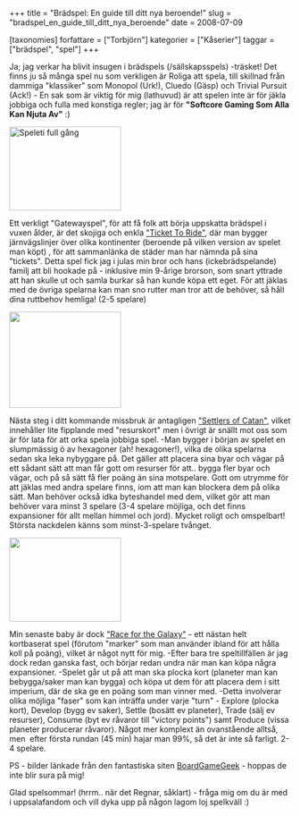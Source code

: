+++
title = "Brädspel: En guide till ditt nya beroende!"
slug = "bradspel_en_guide_till_ditt_nya_beroende"
date = 2008-07-09

[taxonomies]
forfattare = ["Torbjörn"]
kategorier = ["Kåserier"]
taggar = ["brädspel", "spel"]
+++

Ja; jag verkar ha blivit insugen i brädspels (/sällskapsspels) -träsket! Det finns ju så många spel nu som verkligen är Roliga att spela, till skillnad från dammiga "klassiker" som Monopol (Urk!), Cluedo (Gäsp) och Trivial Pursuit (Ack!) - En sak som är viktig för mig (lathuvud) är att spelen inte är för jäkla jobbiga och fulla med konstiga regler; jag är för <strong>"Softcore Gaming Som Alla Kan Njuta Av"</strong> :)

<!-- more -->

<img  style="5px 10px;" src="http://images.boardgamegeek.com/images/pic80992_md.jpg" alt="Speleti full gång" width="200" height="150" />

Ett verkligt "Gatewayspel", för att få folk att börja uppskatta brädspel i vuxen ålder, är det skojiga och enkla ["Ticket To Ride"](http://www.boardgamegeek.com/game/14996), där man bygger järnvägslinjer över olika kontinenter (beroende på vilken version av spelet man köpt) , för att sammanlänka de städer man har nämnda på sina "tickets". Detta spel fick jag i julas min bror och hans (ickebrädspelande) familj att bli hookade på - inklusive min 9-årige brorson, som snart yttrade att han skulle ut och samla burkar så han kunde köpa ett eget. För att jäklas med de övriga spelarna kan man sno rutter man tror att de behöver, så håll dina ruttbehov hemliga! (2-5 spelare)

<img  style="5px 10px;" src="http://images.boardgamegeek.com/images/pic268855_md.jpg"  width="200" height="172" />

Nästa steg i ditt kommande missbruk är antagligen ["Settlers of Catan"](http://www.boardgamegeek.com/game/13), vilket innehåller lite fipplande med "resurskort" men i övrigt är snällt mot oss som är för lata för att orka spela jobbiga spel. -Man bygger i början av spelet en slumpmässig ö av hexagoner (ah! hexagoner!), vilka de olika spelarna sedan ska leka nybyggare på. Det gäller att placera sina byar och vägar på ett sådant sätt att man får gott om resurser för att.. bygga fler byar och vägar, och på så sätt få fler poäng än sina motspelare. Gott om utrymme för att jäklas med andra spelare finns, iom att man kan blockera dem på olika sätt. Man behöver också idka byteshandel med dem, vilket gör att man behöver vara minst 3 spelare (3-4 spelare möjliga, och det finns expansioner för allt mellan himmel och jord). Mycket roligt och omspelbart! Största nackdelen känns som minst-3-spelare tvånget.

<img  style="5px 10px;" src="http://images.boardgamegeek.com/images/pic265206_md.jpg"  width="200" height="150" />

Min senaste baby är dock ["Race for the Galaxy"](http://www.boardgamegeek.com/game/28143) - ett nästan helt kortbaserat spel (förutom "marker" som man använder ibland för att hålla koll på poäng), vilket är något nytt för mig. -Efter bara tre speltillfällen är jag dock redan ganska fast, och börjar redan undra när man kan köpa några expansioner. -Spelet går ut på att man ska plocka kort (planeter man kan bebygga/saker man kan bygga) och köpa ut dem för att placera dem i sitt imperium, där de ska ge en poäng som man vinner med. -Detta involverar olika möjliga "faser" som kan inträffa under varje "turn" - <span style="underline;">Explore</span> (plocka kort), <span style="underline;">Develop</span> (bygg ev saker), <span style="underline;">Settle</span> (bosätt ev planeter), <span style="underline;">Trade</span> (sälj ev resurser), <span style="underline;">Consume</span> (byt ev råvaror till "victory points") samt <span style="underline;">Produce</span> (vissa planeter producerar råvaror). Något mer komplext än ovanstående alltså, men  efter första rundan (45 min) hajar man 99%, så det är inte så farligt. 2-4 spelare.

PS - bilder länkade från den fantastiska siten [BoardGameGeek](http://www.boardgamegeek.com) - hoppas de inte blir sura på mig!

Glad spelsommar! (hrrm.. när det Regnar, såklart) - fråga mig om du är med i uppsalafandom och vill dyka upp på någon lagom loj spelkväll :)
